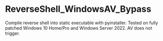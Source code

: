 # ReverseShell_WindowsAV_Bypass
Compile reverse shell into static executable with pyinstaller. Tested on fully patched Windows 10 Home/Pro and Windows Server 2022. AV does not trigger.
